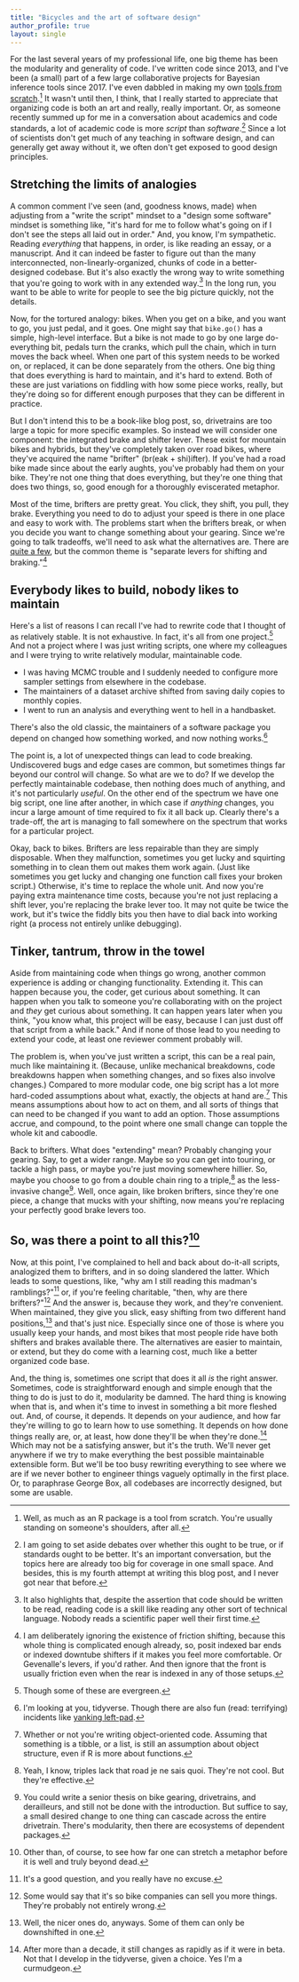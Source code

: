 ```yaml
---
title: "Bicycles and the art of software design"
author_profile: true
layout: single
---
```


For the last several years of my professional life, one big theme has been the modularity and generality of code.
I've written code since 2013, and I've been (a small) part of a few large collaborative projects for Bayesian inference tools since 2017.
I've even dabbled in making my own [tools from scratch](https://github.com/afmagee/treess).[^1]
It wasn't until then, I think, that I really started to appreciate that organizing code is both an art and really, really important.
Or, as someone recently summed up for me in a conversation about academics and code standards, a lot of academic code is more _script_ than _software_.[^2]
Since a lot of scientists don't get much of any teaching in software design, and can generally get away without it, we often don't get exposed to good design principles.

## Stretching the limits of analogies

A common comment I've seen (and, goodness knows, made) when adjusting from a "write the script" mindset to a "design some software" mindset is something like, "it's hard for me to follow what's going on if I don't see the steps all laid out in order."
And, you know, I'm sympathetic.
Reading _everything_ that happens, in order, is like reading an essay, or a manuscript.
And it can indeed be faster to figure out than the many interconnected, non-linearly-organized, chunks of code in a better-designed codebase.
But it's also exactly the wrong way to write something that you're going to work with in any extended way.[^3]
In the long run, you want to be able to write for people to see the big picture quickly, not the details.

Now, for the tortured analogy: bikes.
When you get on a bike, and you want to go, you just pedal, and it goes.
One might say that `bike.go()` has a simple, high-level interface.
But a bike is not made to go by one large do-everything bit, pedals turn the cranks, which pull the chain, which in turn moves the back wheel.
When one part of this system needs to be worked on, or replaced, it can be done separately from the others.
One big thing that does everything is hard to maintain, and it's hard to extend.
Both of these are just variations on fiddling with how some piece works, really, but they're doing so for different enough purposes that they can be different in practice.

But I don't intend this to be a book-like blog post, so, drivetrains are too large a topic for more specific examples.
So instead we will consider one component: the integrated brake and shifter lever.
These exist for mountain bikes and hybrids, but they've completely taken over road bikes, where they've acquired the name "brifter" (br(eak + shi)ifter).
If you've had a road bike made since about the early aughts, you've probably had them on your bike.
They're not one thing that does everything, but they're one thing that does two things, so, good enough for a thoroughly eviscerated metaphor.

Most of the time, brifters are pretty great.
You click, they shift, you pull, they brake.
Everything you need to do to adjust your speed is there in one place and easy to work with.
The problems start when the brifters break, or when you decide you want to change something about your gearing.
Since we're going to talk tradeoffs, we'll need to ask what the alternatives are.
There are [quite a few](https://www.sheldonbrown.com/upgrade-gears.html), but the common theme is "separate levers for shifting and braking."[^4]

## Everybody likes to build, nobody likes to maintain

Here's a list of reasons I can recall I've had to rewrite code that I thought of as relatively stable.
It is not exhaustive.
In fact, it's all from one project.[^5]
And not a project where I was just writing scripts, one where my colleagues and I were trying to write relatively modular, maintainable code.
- I was having MCMC trouble and I suddenly needed to configure more sampler settings from elsewhere in the codebase.
- The maintainers of a dataset archive shifted from saving daily copies to monthly copies.
- I went to run an analysis and everything went to hell in a handbasket.

There's also the old classic, the maintainers of a software package you depend on changed how something worked, and now nothing works.[^6]

The point is, a lot of unexpected things can lead to code breaking.
Undiscovered bugs and edge cases are common, but sometimes things far beyond our control will change.
So what are we to do?
If we develop the perfectly maintainable codebase, then nothing does much of anything, and it's not particularly _useful_.
On the other end of the spectrum we have one big script, one line after another, in which case if _anything_ changes, you incur a large amount of time required to fix it all back up.
Clearly there's a trade-off, the art is managing to fall somewhere on the spectrum that works for a particular project.

Okay, back to bikes.
Brifters are less repairable than they are simply disposable.
When they malfunction, sometimes you get lucky and squirting something in to clean them out makes them work again.
(Just like sometimes you get lucky and changing one function call fixes your broken script.)
Otherwise, it's time to replace the whole unit.
And now you're paying extra maintenance time costs, because you're not just replacing a shift lever, you're replacing the brake lever too.
It may not quite be twice the work, but it's twice the fiddly bits you then have to dial back into working right (a process not entirely unlike debugging).


## Tinker, tantrum, throw in the towel

Aside from maintaining code when things go wrong, another common experience is adding or changing functionality.
Extending it.
This can happen because you, the coder, get curious about something.
It can happen when you talk to someone you're collaborating with on the project and _they_ get curious about something.
It can happen years later when you think, "you know what, this project will be easy, because I can just dust off that script from a while back."
And if none of those lead to you needing to extend your code, at least one reviewer comment probably will.

The problem is, when you've just written a script, this can be a real pain, much like maintaining it.
(Because, unlike mechanical breakdowns, code breakdowns happen when something changes, and so fixes also involve changes.)
Compared to more modular code, one big script has a lot more hard-coded assumptions about what, exactly, the objects at hand are.[^8]
This means assumptions about how to act on them, and all sorts of things that can need to be changed if you want to add an option.
Those assumptions accrue, and compound, to the point where one small change can topple the whole kit and caboodle.

Back to brifters.
What does "extending" mean?
Probably changing your gearing.
Say, to get a wider range.
Maybe so you can get into touring, or tackle a high pass, or maybe you're just moving somewhere hillier.
So, maybe you choose to go from a double chain ring to a triple,[^9] as the less-invasive change[^10].
Well, once again, like broken brifters, since they're one piece, a change that mucks with your shifting, now means you're replacing your perfectly good brake levers too.


## So, was there a point to all this?[^11]

Now, at this point, I've complained to hell and back about do-it-all scripts, analogized them to brifters, and in so doing slandered the latter.
Which leads to some questions, like, "why am I still reading this madman's ramblings?"[^12] or, if you're feeling charitable, "then, why are there brifters?"[^13]
And the answer is, because they work, and they're convenient.
When maintained, they give you slick, easy shifting from two different hand positions,[^14] and that's just nice.
Especially since one of those is where you usually keep your hands, and most bikes that most people ride have both shifters and brakes available there.
The alternatives are easier to maintain, or extend, but they do come with a learning cost, much like a better organized code base.

And, the thing is, sometimes one script that does it all _is_ the right answer.
Sometimes, code is straightforward enough and simple enough that the thing to do is just to do it, modularity be damned.
The hard thing is knowing when that is, and when it's time to invest in something a bit more fleshed out.
And, of course, it depends.
It depends on your audience, and how far they're willing to go to learn how to use something.
It depends on how done things really are, or, at least, how done they'll be when they're done.[^7]
Which may not be a satisfying answer, but it's the truth.
We'll never get anywhere if we try to make everything the best possible maintainable extensible form.
But we'll be too busy rewriting everything to see where we are if we never bother to engineer things vaguely optimally in the first place.
Or, to paraphrase George Box, all codebases are incorrectly designed, but some are usable.

[^1]: Well, as much as an R package is a tool from scratch. You're usually standing on someone's shoulders, after all.
[^2]: I am going to set aside debates over whether this ought to be true, or if standards ought to be better. It's an important conversation, but the topics here are already too big for coverage in one small space. And besides, this is my fourth attempt at writing this blog post, and I never got near that before.
[^3]: It also highlights that, despite the assertion that code should be written to be read, reading code is a skill like reading any other sort of technical language. Nobody reads a scientific paper well their first time.
[^4]: I am deliberately ignoring the existence of friction shifting, because this whole thing is complicated enough already, so, posit indexed bar ends or indexed downtube shifters if it makes you feel more comfortable. Or Gevenalle's levers, if you'd rather. And then ignore that the front is usually friction even when the rear is indexed in any of those setups.
[^5]: Though some of these are evergreen.
[^6]: I'm looking at you, tidyverse.[^7] Though there are also fun (read: terrifying) incidents like [yanking left-pad](https://en.wikipedia.org/wiki/Npm_left-pad_incident).
[^7]: After more than a decade, it still changes as rapidly as if it were in beta. Not that I develop in the tidyverse, given a choice. Yes I'm a curmudgeon.
[^8]: Whether or not you're writing object-oriented code. Assuming that something is a tibble, or a list, is still an assumption about object structure, even if R is more about functions.
[^9]: Yeah, I know, triples lack that road je ne sais quoi. They're not cool. But they're effective.
[^10]: You could write a senior thesis on bike gearing, drivetrains, and derailleurs, and still not be done with the introduction. But suffice to say, a small desired change to one thing can cascade across the entire drivetrain. There's modularity, then there are ecosystems of dependent packages.
[^11]: Other than, of course, to see how far one can stretch a metaphor before it is well and truly beyond dead.
[^12]: It's a good question, and you really have no excuse.
[^13]: Some would say that it's so bike companies can sell you more things. They're probably not entirely wrong.
[^14]: Well, the nicer ones do, anyways. Some of them can only be downshifted in one.